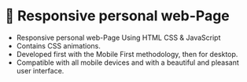 # 👻 Responsive personal web-Page
- Responsive personal web-Page Using HTML CSS & JavaScript
- Contains CSS animations.
- Developed first with the Mobile First methodology, then for desktop.
- Compatible with all mobile devices and with a beautiful and pleasant user interface.
